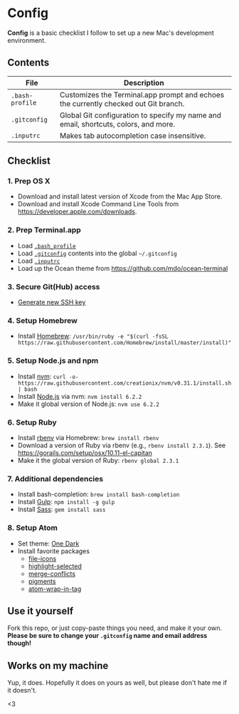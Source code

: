 # Config

**Config** is a basic checklist I follow to set up a new Mac's development environment.

## Contents

| File | Description |
| --- | --- |
| `.bash-profile` | Customizes the Terminal.app prompt and echoes the currently checked out Git branch. |
| `.gitconfig` | Global Git configuration to specify my name and email, shortcuts, colors, and more. |
| `.inputrc` | Makes tab autocompletion case insensitive. |

## Checklist

### 1. Prep OS X

- Download and install latest version of Xcode from the Mac App Store.
- Download and install Xcode Command Line Tools from <https://developer.apple.com/downloads>.

### 2. Prep Terminal.app

- Load [`.bash_profile`](/.bash_profile)
- Load [`.gitconfig`](/.gitconfig) contents into the global `~/.gitconfig`
- Load [`.inputrc`](/.inputrc)
- Load up the Ocean theme from <https://github.com/mdo/ocean-terminal>

### 3. Secure Git(Hub) access

- [Generate new SSH key](https://help.github.com/articles/generating-ssh-keys)

### 4. Setup Homebrew

- Install [Homebrew](http://brew.sh): `/usr/bin/ruby -e "$(curl -fsSL https://raw.githubusercontent.com/Homebrew/install/master/install)"`

### 5. Setup Node.js and npm

- Install [nvm](https://github.com/creationix/nvm): `curl -o- https://raw.githubusercontent.com/creationix/nvm/v0.31.1/install.sh | bash`
- Install [Node.js](https://nodejs.org/en) via nvm: `nvm install 6.2.2`
- Make it global version of Node.js: `nvm use 6.2.2`

### 6. Setup Ruby

- Install [rbenv](https://github.com/rbenv/rbenv) via Homebrew: `brew install rbenv`
- Download a version of Ruby via rbenv (e.g., `rbenv install 2.3.1`). See <https://gorails.com/setup/osx/10.11-el-capitan>
- Make it the global version of Ruby: `rbenv global 2.3.1`

### 7. Additional dependencies

- Install bash-completion: `brew install bash-completion`
- Install [Gulp](http://gulpjs.com): `npm install -g gulp`
- Install [Sass](http://sass-lang.com): `gem install sass`

### 8. Setup Atom

- Set theme: [One Dark](https://github.com/atom/one-dark-ui)
- Install favorite packages
  - [file-icons](https://atom.io/packages/file-icons)
  - [highlight-selected](https://atom.io/packages/highlight-selected)
  - [merge-conflicts](https://atom.io/packages/merge-conflicts)
  - [pigments](https://atom.io/packages/pigments)
  - [atom-wrap-in-tag](https://atom.io/packages/atom-wrap-in-tag)

## Use it yourself

Fork this repo, or just copy-paste things you need, and make it your own. **Please be sure to change your `.gitconfig` name and email address though!**

## Works on my machine

Yup, it does. Hopefully it does on yours as well, but please don't hate me if it doesn't.

<3
